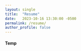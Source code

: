 ```yaml
---
layout: single
title:  "Resume"
date:   2023-10-16 13:30:00 -0500
permalink: /resume/
author_profile: false
---
```

#### Temp